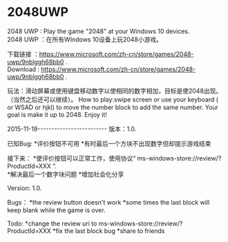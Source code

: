 # 2048UWP
2048 UWP : Play the game "2048" at your Windows 10 devices.  
2048 UWP ：在所有WIndows 10设备上玩2048小游戏。  

下载链接 ：https://www.microsoft.com/zh-cn/store/games/2048-uwp/9nblggh68bb0 .  
Download : https://www.microsoft.com/zh-cn/store/games/2048-uwp/9nblggh68bb0 .  

玩法：滑动屏幕或使用键盘移动数字以使相同的数字相加，目标是使2048出现。（当然之后还可以继续）。
How to play:swipe screen or use your keyboard (<LEFT><RIGHT><UP><DOWN> or WSAD or hjkl) to move the number block to add the same number.  Your goal is make it up to 2048.  Enjoy it!  

2015-11-19-------------------------
版本：1.0.  

已知Bug:
*评价按钮不可用
*有时最后一个方块不出现数字但却提示游戏结束

接下来：
*使评价按钮可以正常工作，使用协议“ ms-windows-store://review/?ProductId=XXX ”.  
*解决最后一个数字块问题
*增加社会化分享

Version: 1.0.  

Bugs：
*the review button doesn't work
*some times the last block will keep blank while the game is over.  

Todo:
*change the review uri to ms-windows-store://review/?ProductId=XXX
*fix the last block bug
*share to friends
